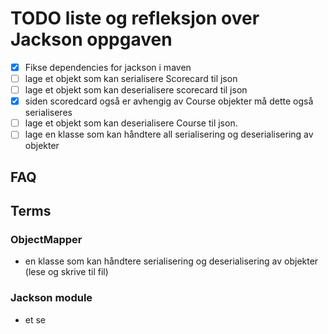 # TODO liste og refleksjon over Jackson oppgaven

- [x] Fikse dependencies for jackson i maven
- [ ] lage et objekt som kan serialisere Scorecard til json
- [ ] lage et objekt som kan deserialisere scorecard til json
- [x] siden scoredcard også er avhengig av Course objekter må dette også serialiseres
- [ ] lage et objekt som kan deserialisere Course til json.
- [ ] lage en klasse som kan håndtere all serialisering og deserialisering av objekter

## FAQ

## Terms

### 
### ObjectMapper

- en klasse som kan håndtere serialisering og deserialisering av objekter (lese og skrive til fil)

### Jackson module

- et se
